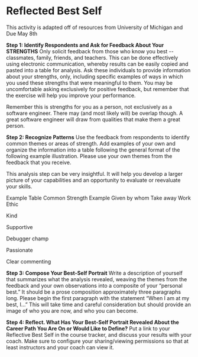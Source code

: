 # Reflected Best Self
This activity is adapted off of resources from University of Michigan and 
Due May 8th

**Step 1: Identify Respondents and Ask for Feedback About Your STRENGTHS**
Only solicit feedback from those who know you best -- classmates, family, friends, and teachers. This can be done effectively using electronic communication, whereby results can be easily copied and pasted into a table for analysis. Ask these individuals to provide information about your strengths, only, including specific examples of ways in which you used these strengths that were meaningful to them. You may be uncomfortable asking exclusively for positive feedback, but remember that the exercise will help you improve your performance. 

Remember this is strengths for you as a person, not exclusively as a software engineer. There may (and most likely will) be overlap though. A great software engineer will draw from qualities that make them a great person.

**Step 2: Recognize Patterns**
Use the feedback from respondents to identify common themes or areas of strength. Add examples of your own and organize the information into a table following the general format of the following example illustration. Please use your own themes from the feedback that you receive. 

This analysis step can be very insightful. It will help you develop a larger picture of your capabilities and an opportunity to evaluate or reevaluate your skills.

Example Table
Common Strength
Example Given by whom
Take away
Work Ethic




Kind




Supportive




Debugger champ




Passionate




Clear commenting






**Step 3: Compose Your Best-Self Portrait**
Write a description of yourself that summarizes what the analysis revealed, weaving the themes from the feedback and your own observations into a composite of your “personal best.” It should be a prose composition approximately three paragraphs long. Please begin the first paragraph with the statement “When I am at my best, I…” This will take time and careful consideration but should provide an image of who you are now, and who you can become. 

**Step 4: Reflect. What Has Your Best-Self Portrait Revealed About the Career Path You Are On or Would Like to Define?** 
Put a link to your Reflective Best Self in the course tracker, and discuss your results with your coach. Make sure to configure your sharing/viewing permissions so that at least instructors and your coach can view it.
